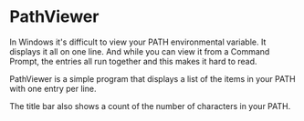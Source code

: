 # PathViewer

In Windows it's difficult to view your PATH environmental variable. It displays it all on one line. And while you can view it from a Command Prompt, the entries all run together and this makes it hard to read. 

PathViewer is a simple program that displays a list of the items in your PATH with one entry per line. 

The title bar also shows a count of the number of characters in your PATH. 

